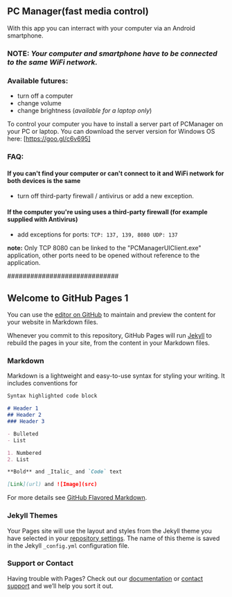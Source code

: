 ## PC Manager(fast media control)

With this app you can interract with your computer via an Android smartphone. 
### NOTE: _Your computer and smartphone have to be connected to the same WiFi network._

### Available futures:
- turn off a computer
- change volume
- change brightness (_available for a laptop only_) 

To control your computer you have to install a server part of PCManager on your PC or laptop. You can download the server version for Windows OS here: [https://goo.gl/c6v695]

### FAQ:
#### If you can't find your computer or can't connect to it and WiFi network for both devices is the same
- turn off third-party firewall / antivirus or add a new exception.
#### If the computer you're using uses a third-party firewall (for example supplied with Antivirus)
- add exceptions for ports:
`
TCP: 137, 139, 8080
UDP: 137
`

**note:** Only TCP 8080 can be linked to the "PCManagerUIClient.exe" application, other ports need to be opened without reference to the application.

#############################
## Welcome to GitHub Pages 1

You can use the [editor on GitHub](https://github.com/butsaty/pcm/edit/master/README.md) to maintain and preview the content for your website in Markdown files.

Whenever you commit to this repository, GitHub Pages will run [Jekyll](https://jekyllrb.com/) to rebuild the pages in your site, from the content in your Markdown files.

### Markdown

Markdown is a lightweight and easy-to-use syntax for styling your writing. It includes conventions for

```markdown
Syntax highlighted code block

# Header 1
## Header 2
### Header 3

- Bulleted
- List

1. Numbered
2. List

**Bold** and _Italic_ and `Code` text

[Link](url) and ![Image](src)
```

For more details see [GitHub Flavored Markdown](https://guides.github.com/features/mastering-markdown/).

### Jekyll Themes

Your Pages site will use the layout and styles from the Jekyll theme you have selected in your [repository settings](https://github.com/butsaty/pcm/settings). The name of this theme is saved in the Jekyll `_config.yml` configuration file.

### Support or Contact

Having trouble with Pages? Check out our [documentation](https://help.github.com/categories/github-pages-basics/) or [contact support](https://github.com/contact) and we’ll help you sort it out.
